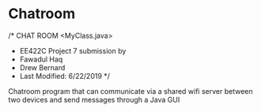 # Chatroom
/* CHAT ROOM <MyClass.java>
 * EE422C Project 7 submission by
 * Fawadul Haq
 * Drew Bernard
 * Last Modified: 6/22/2019
 */
 
 Chatroom program that can communicate via a shared wifi server between two devices and send messages through a Java GUI

